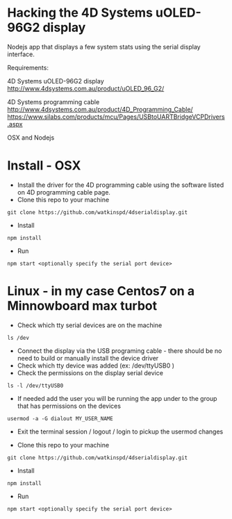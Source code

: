 # Hacking the 4D Systems uOLED-96G2 display

Nodejs app that displays a few system stats using the serial display interface.

Requirements:

4D Systems uOLED-96G2 display
http://www.4dsystems.com.au/product/uOLED_96_G2/

4D Systems programming cable
http://www.4dsystems.com.au/product/4D_Programming_Cable/
https://www.silabs.com/products/mcu/Pages/USBtoUARTBridgeVCPDrivers.aspx

OSX and Nodejs

# Install - OSX

- Install the driver for the 4D programming cable using the software listed on 4D programming cable page.
- Clone this repo to your machine
```
git clone https://github.com/watkinspd/4dserialdisplay.git
```

- Install
```
npm install
```

- Run
```
npm start <optionally specify the serial port device>
```

# Linux - in my case Centos7 on a Minnowboard max turbot

- Check which tty serial devices are on the machine
```
ls /dev
```
- Connect the display via the USB programing cable - there should be no need to build or manually install the device driver
- Check which tty device was added (ex: /dev/ttyUSB0 )
- Check the permissions on the display serial device
```
ls -l /dev/ttyUSB0
```

- If needed add the user you will be running the app under to the group that has permissions on the devices
```
usermod -a -G dialout MY_USER_NAME
```

- Exit the terminal session / logout / login to pickup the usermod changes

- Clone this repo to your machine
```
git clone https://github.com/watkinspd/4dserialdisplay.git
```

- Install
```
npm install
```

- Run
```
npm start <optionally specify the serial port device>
```
